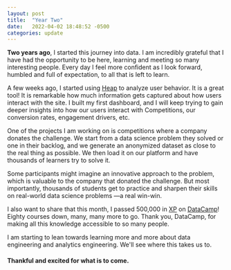 ```yaml
---
layout: post
title:  "Year Two"
date:   2022-04-02 18:48:52 -0500
categories: update
---
```


**Two years ago**, I started this journey into data. I am incredibly grateful that I have had the opportunity to be here, learning and meeting so many interesting people. Every day I feel more confident as I look forward, humbled and full of expectation, to all that is left to learn.

A few weeks ago, I started using [Heap][Heap] to analyze user behavior. It is a great tool! It is remarkable how much information gets captured about how users interact with the site. I built my first dashboard, and I will keep trying to gain deeper insights into how our users interact with Competitions, our conversion rates, engagement drivers, etc. 

One of the projects I am working on is competitions where a company donates the challenge. We start from a data science problem they solved or one in their backlog, and we generate an anonymized dataset as close to the real thing as possible. We then load it on our platform and have thousands of learners try to solve it. 

Some participants might imagine an innovative approach to the problem, which is valuable to the company that donated the challenge. But most importantly, thousands of students get to practice and sharpen their skills on real-world data science problems —a real win-win. 

I also want to share that this month, I passed 500,000 in [XP] on [DataCamp][DC]! Eighty courses down, many, many more to go. Thank you, DataCamp, for making all this knowledge accessible to so many people. 

I am starting to lean towards learning more and more about data engineering and analytics engineering. We'll see where this takes us to.

#### Thankful and excited for what is to come.

[Heap]: https://heap.io
[XP]: https://support.datacamp.com/hc/en-us/articles/360002538614-What-is-XP-and-why-do-I-need-it-
[DC]: https://www.datacamp.com